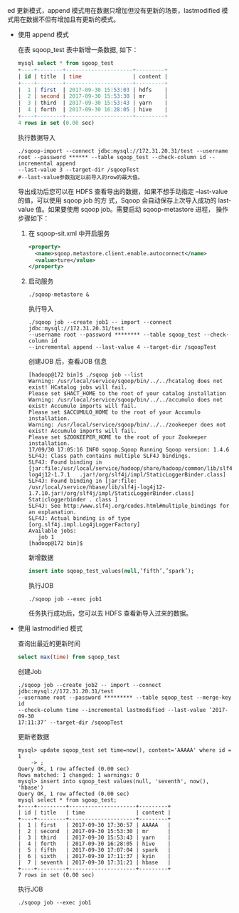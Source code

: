 ed 更新模式，append 模式用在数据只增加但没有更新的场景，lastmodified 模式用在数据不但有增加且有更新的模式。

- 使用 append 模式

    在表 sqoop_test 表中新增一条数据, 如下：

    ``` sql
    mysql select * from sgoop_test
    +----+--------+---------------------+---------+
    | id | title  | time                | content |
    +----+--------+---------------------+---------+
    |  1 | first  | 2017-09-30 15:53:03 | hdfs    |
    |  2 | second | 2017-09-30 15:53:30 | mr      |
    |  3 | third  | 2017-09-30 15:53:43 | yarn    |
    |  4 | forth  | 2017-09-30 16:28:05 | hive    |
    +----+--------+---------------------+---------+
    4 rows in set (0.00 sec)
    ```

    执行数据导入

    ``` shell
    ./sqoop-import --connect jdbc:mysql://172.31.20.31/test --username root --password ****** --table sqoop_test --check-column id --incremental append
    --last-value 3 --target-dir /sqoopTest
    #--last-value参数指定以前导入的row的最大值。
    ```

    导出成功后您可以在 HDFS 查看导出的数据，如果不想手动指定 –last-value 的值，可以使用 sqoop job 的方
    式，Sqoop 会自动保存上次导入成功的 last-value 值。如果要使用 sqoop job。需要启动 sqoop-metastore 进程，
    操作步骤如下：

    1. 在 sqoop-sit.xml 中开启服务

        ``` xml
        <property>
          <name>sqoop.metastore.client.enable.autoconnect</name>
          <value>ture</value>
        </property>
        ```

    2. 启动服务

        ``` shell
        ./sqoop-metastore &
        ```

        执行导入

        ``` shell
        ./sqoop job --create job1 -- import --connect jdbc:mysql://172.31.20.31/test
        --username root --password ******** --table sqoop_test --check-column id
        --incremental append --last-value 4 --target-dir /sqoopTest
        ```

        创建JOB 后，查看JOB 信息

        ```shell
        [hadoop@172 bin]$ ./sqoop job --list
        Warning: /usr/local/service/sqoop/bin/../../hcatalog does not exist! HCatalog jobs will fail.
        Please set $HACT_HOME to the root of your catalog installation
        Warning: /usr/local/service/sqoop/bin/../../accumulo does not exist! Accumulo imports will fail.
        Please set $ACCUMULO_HOME to the root of your Accumulo installation.
        Warning: /usr/local/service/sqoop/bin/../../zookeeper does not exist! Accumulo imports will fail.
        Please set $ZOOKEEPER_HOME to the root of your Zookeeper installation.
        17/09/30 17:05:16 INFO sqoop.Sqoop Running Sqoop version: 1.4.6
        SLF4J: Class path contains multiple SLF4J bindings.
        SLF4J: Found binding in [jar:file:/usr/local/service/hadoop/share/hadoop/common/lib/slf4j-log4j12-1.7.1   .jar!/org/slf4j/impl/StaticLoggerBinder.class]
        SLF4J: Found binding in [jar:file: /usr/local/service/hbase/lib/slf4j-log4j12-1.7.10.jar!/org/slf4j/impl/StaticLoggerBinder.class]
        Staticloggerbinder . class ]
        SLF4J: See http:/www.slf4j.org/codes.html#multiple_bindings for an explanation.
        SLF4J: Actual binding is of type [org.slf4j.impl.Log4jLoggerFactory]
        Available jobs:
           job 1
        [hadoop@172 bin]$
        ```

        新增数据
        
        ``` sql
        insert into sqoop_test_values(null,’fifth’,’spark’);
        ```

        执行JOB

        ``` shell
        ./sqoop job --exec job1
        ```

        任务执行成功后，您可以去 HDFS 查看新导入过来的数据。

- 使用 lastmodified 模式

    查询出最近的更新时间

    ``` sql
    select max(time) from sqoop_test
    ```

    创建Job

    ```shell
    ./sqoop job --create job2 -- import --connect jdbc:mysql://172.31.20.31/test
    --username root --password ********* --table sqoop_test --merge-key id
    --check-column time --incremental lastmodified --last-value ’2017-09-30
    17:11:37’ --target-dir /sqoopTest
    ```

    更新老数据

    ``` shell
    mysql> update sqoop_test set time=now(), content='AAAAA' where id = 1
        -> ;
    Query OK, 1 row affected (0.00 sec)
    Rows matched: 1 changed: 1 warnings: 0
    mysql> insert into sqoop_test values(null, 'seventh', now(), 'hbase')
    Query OK, 1 row affected (0.00 sec)
    mysql select * from sgoop_test;
    +----+---------+---------------------+---------+
    | id | title   | time                | content |
    +----+---------+---------------------+---------+
    |  1 | first   | 2017-09-30 17:30:57 | AAAAA   |
    |  2 | second  | 2017-09-30 15:53:30 | mr      |
    |  3 | third   | 2017-09-30 15:53:43 | yarn    |
    |  4 | forth   | 2017-09-30 16:28:05 | hive    |
    |  5 | fifth   | 2017-09-30 17:07:04 | spark   |
    |  6 | sixth   | 2017-09-30 17:11:37 | kyin    |
    |  7 | seventh | 2017-09-30 17:31:21 | hbase   |
    +----+---------+---------------------+---------+   
    7 rows in set (0.00 sec)
    ```

    执行JOB

    ``` shell
    ./sqoop job --exec job1
    ```